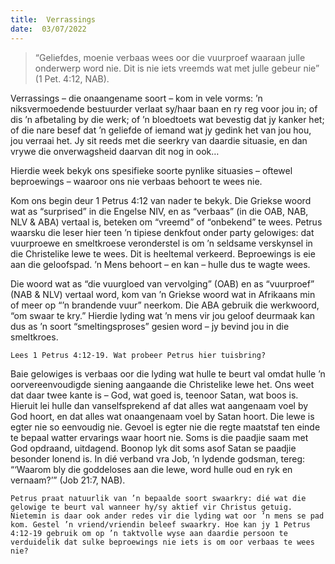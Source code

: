 ```yaml
---
title:  Verrassings
date:  03/07/2022
---
```


> <p></p>
> “Geliefdes, moenie verbaas wees oor die vuurproef waaraan julle onderwerp word nie. Dit is nie iets vreemds wat met julle gebeur nie” (1 Pet. 4:12, NAB).

Verrassings – die onaangename soort – kom in vele vorms: ’n niksvermoedende bestuurder verlaat sy/haar baan en ry reg voor jou in; of dis ’n afbetaling by die werk; of ’n bloedtoets wat bevestig dat jy kanker het; of die nare besef dat ’n geliefde of iemand wat jy gedink het van jou hou, jou verraai het. Jy sit reeds met die seerkry van daardie situasie, en dan vrywe die onverwagsheid daarvan dit nog in ook…

Hierdie week bekyk ons spesifieke soorte pynlike situasies – oftewel beproewings – waaroor ons nie verbaas behoort te wees nie.

Kom ons begin deur 1 Petrus 4:12 van nader te bekyk. Die Griekse woord wat as “surprised” in die Engelse NIV, en as “verbaas” (in die OAB, NAB, NLV & ABA) vertaal is, beteken om “vreemd” of “onbekend” te wees. Petrus waarsku die leser hier teen ’n tipiese denkfout onder party gelowiges: dat vuurproewe en smeltkroese veronderstel is om ’n seldsame verskynsel in die Christelike lewe te wees. Dit is heeltemal verkeerd. Beproewings is eie aan die geloofspad. ’n Mens behoort – en kan – hulle dus te wagte wees.

Die woord wat as “die vuurgloed van vervolging” (OAB) en as “vuurproef” (NAB & NLV) vertaal word, kom van ’n Griekse woord wat in Afrikaans min of meer op “’n brandende vuur” neerkom. Die ABA gebruik die werkwoord, “om swaar te kry.” Hierdie lyding wat ’n mens vir jou geloof deurmaak kan dus as ’n soort “smeltingsproses” gesien word – jy bevind jou in die smeltkroes.

`Lees 1 Petrus 4:12-19. Wat probeer Petrus hier tuisbring?`

Baie gelowiges is verbaas oor die lyding wat hulle te beurt val omdat hulle ’n oorvereenvoudigde siening aangaande die Christelike lewe het. Ons weet dat daar twee kante is – God, wat goed is, teenoor Satan, wat boos is. Hieruit lei hulle dan vanselfsprekend af dat alles wat aangenaam voel by God hoort, en dat alles wat onaangenaam voel by Satan hoort. Die lewe is egter nie so eenvoudig nie. Gevoel is egter nie die regte maatstaf ten einde te bepaal watter ervarings waar hoort nie. Soms is die paadjie saam met God opdraand, uitdagend. Boonop lyk dit soms asof Satan se paadjie besonder lonend is. In dié verband vra Job, ’n lydende godsman, tereg: “‘Waarom bly die goddeloses aan die lewe, word hulle oud en ryk en vernaam?’” (Job 21:7, NAB).

`Petrus praat natuurlik van ’n bepaalde soort swaarkry: dié wat die gelowige te beurt val wanneer hy/sy aktief vir Christus getuig. Nietemin is daar ook ander redes vir die lyding wat oor ’n mens se pad kom. Gestel ’n vriend/vriendin beleef swaarkry. Hoe kan jy 1 Petrus 4:12-19 gebruik om op ’n taktvolle wyse aan daardie persoon te verduidelik dat sulke beproewings nie iets is om oor verbaas te wees nie?`